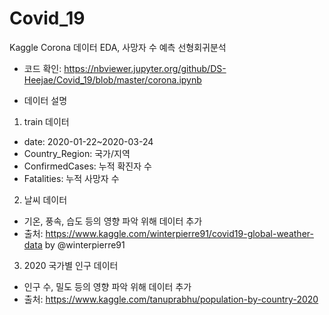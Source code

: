 # Covid_19

Kaggle Corona 데이터 EDA, 사망자 수 예측 선형회귀분석

- 코드 확인:
https://nbviewer.jupyter.org/github/DS-Heejae/Covid_19/blob/master/corona.ipynb

- 데이터 설명

1. train 데이터
- date: 2020-01-22~2020-03-24
- Country_Region: 국가/지역
- ConfirmedCases: 누적 확진자 수
- Fatalities: 누적 사망자 수

2. 날씨 데이터
- 기온, 풍속, 습도 등의 영향 파악 위해 데이터 추가
- 출처: https://www.kaggle.com/winterpierre91/covid19-global-weather-data by @winterpierre91

3. 2020 국가별 인구 데이터
- 인구 수, 밀도 등의 영향 파악 위해 데이터 추가
- 출처: https://www.kaggle.com/tanuprabhu/population-by-country-2020
